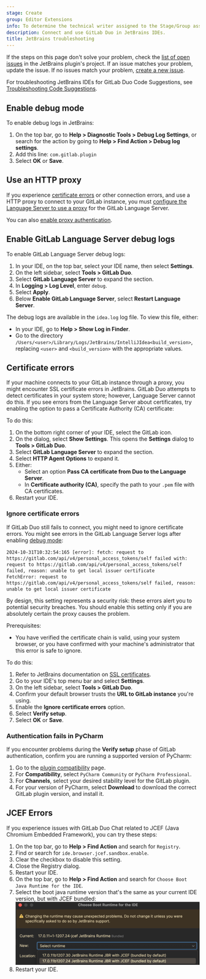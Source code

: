 ```yaml
---
stage: Create
group: Editor Extensions
info: To determine the technical writer assigned to the Stage/Group associated with this page, see https://handbook.gitlab.com/handbook/product/ux/technical-writing/#assignments
description: Connect and use GitLab Duo in JetBrains IDEs.
title: JetBrains troubleshooting
---
```


If the steps on this page don't solve your problem, check the
[list of open issues](https://gitlab.com/gitlab-org/editor-extensions/gitlab-jetbrains-plugin/-/issues/?sort=created_date&state=opened&first_page_size=100)
in the JetBrains plugin's project. If an issue matches your problem, update the issue.
If no issues match your problem, [create a new issue](https://gitlab.com/gitlab-org/editor-extensions/gitlab-jetbrains-plugin/-/issues/new).

For troubleshooting JetBrains IDEs for GitLab Duo Code Suggestions,
see [Troubleshooting Code Suggestions](../../user/project/repository/code_suggestions/troubleshooting.md#jetbrains-ides-troubleshooting).

## Enable debug mode

To enable debug logs in JetBrains:

1. On the top bar, go to **Help > Diagnostic Tools > Debug Log Settings**, or
   search for the action by going to **Help > Find Action > Debug log settings**.
1. Add this line: `com.gitlab.plugin`
1. Select **OK** or **Save**.

## Use an HTTP proxy

If you experience [certificate errors](#certificate-errors) or other connection errors, and
use a HTTP proxy to connect to your GitLab instance, you must
[configure the Language Server to use a proxy](../language_server/_index.md#configure-the-language-server-to-use-a-proxy)
for the GitLab Language Server.

You can also [enable proxy authentication](../language_server/_index.md#enable-proxy-authentication).

## Enable GitLab Language Server debug logs

To enable GitLab Language Server debug logs:

1. In your IDE, on the top bar, select your IDE name, then select **Settings**.
1. On the left sidebar, select **Tools > GitLab Duo**.
1. Select **GitLab Language Server** to expand the section.
1. In **Logging > Log Level**, enter `debug`.
1. Select **Apply**.
1. Below **Enable GitLab Language Server**, select **Restart Language Server**.

The debug logs are available in the `idea.log` log file. To view this file, either:

<!-- vale gitlab_base.SubstitutionWarning = NO -->

- In your IDE, go to **Help > Show Log in Finder**.
- Go to the directory `/Users/<user>/Library/Logs/JetBrains/IntelliJIdea<build_version>`, replacing
  `<user>` and `<build_version>` with the appropriate values.

<!-- vale gitlab_base.SubstitutionWarning = YES -->

## Certificate errors

If your machine connects to your GitLab instance through a proxy, you might encounter
SSL certificate errors in JetBrains. GitLab Duo attempts to detect certificates in your system store;
however, Language Server cannot do this. If you see errors from the Language Server
about certificates, try enabling the option to pass a Certificate Authority (CA) certificate:

To do this:

1. On the bottom right corner of your IDE, select the GitLab icon.
1. On the dialog, select **Show Settings**. This opens the **Settings** dialog to **Tools > GitLab Duo**.
1. Select **GitLab Language Server** to expand the section.
1. Select **HTTP Agent Options** to expand it.
1. Either:
   - Select an option **Pass CA certificate from Duo to the Language Server**.
   - In **Certificate authority (CA)**, specify the path to your `.pem` file with CA certificates.
1. Restart your IDE.

### Ignore certificate errors

If GitLab Duo still fails to connect, you might need to
ignore certificate errors. You might see errors in the GitLab Language Server logs after enabling [debug mode](jetbrains_troubleshooting.md#enable-debug-mode):

```plaintext
2024-10-31T10:32:54:165 [error]: fetch: request to https://gitlab.com/api/v4/personal_access_tokens/self failed with:
request to https://gitlab.com/api/v4/personal_access_tokens/self failed, reason: unable to get local issuer certificate
FetchError: request to https://gitlab.com/api/v4/personal_access_tokens/self failed, reason: unable to get local issuer certificate
```

By design, this setting represents a security risk:
these errors alert you to potential security breaches. You should enable this
setting only if you are absolutely certain the proxy causes the problem.

Prerequisites:

- You have verified the certificate chain is valid, using your system browser,
  or you have confirmed with your machine's administrator that this error is safe to ignore.

To do this:

1. Refer to JetBrains documentation on [SSL certificates](https://www.jetbrains.com/help/idea/ssl-certificates.html).
1. Go to your IDE's top menu bar and select **Settings**.
1. On the left sidebar, select **Tools > GitLab Duo**.
1. Confirm your default browser trusts the **URL to GitLab instance** you're using.
1. Enable the **Ignore certificate errors** option.
1. Select **Verify setup**.
1. Select **OK** or **Save**.

### Authentication fails in PyCharm

If you encounter problems during the **Verify setup** phase of GitLab authentication, confirm you
are running a supported version of PyCharm:

1. Go to the [plugin compatibility](https://plugins.jetbrains.com/plugin/22325-gitlab-duo/versions) page.
1. For **Compatibility**, select `PyCharm Community` or `PyCharm Professional`.
1. For **Channels**, select your desired stability level for the GitLab plugin.
1. For your version of PyCharm, select **Download** to download the correct GitLab plugin version, and install it.

## JCEF Errors

If you experience issues with GitLab Duo Chat related to JCEF (Java Chromium Embedded Framework), you can try these steps:

1. On the top bar, go to **Help > Find Action** and search for `Registry`.
1. Find or search for `ide.browser.jcef.sandbox.enable`.
1. Clear the checkbox to disable this setting.
1. Close the Registry dialog.
1. Restart your IDE.
1. On the top bar, go to **Help > Find Action** and search for `Choose Boot Java Runtime for the IDE`.
1. Select the boot java runtime version that's the same as your current IDE version, but with JCEF bundled:
   ![JCEF supporting runtime example](img/jcef_supporting_runtime_example_v17_3.png)
1. Restart your IDE.
